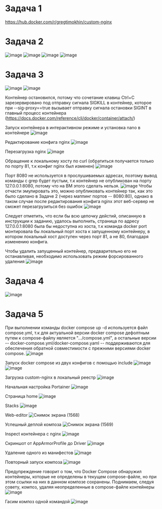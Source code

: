 # Задача 1
https://hub.docker.com/r/gregtimokhin/custom-nginx

# Задача 2
![image](https://github.com/user-attachments/assets/1e636d2b-1960-4d1b-93e2-1b3354a0eed4)
![image](https://github.com/user-attachments/assets/fb12346b-402e-4154-b85c-e7900c2aed27)
![image](https://github.com/user-attachments/assets/824e1bbd-04f3-4019-8066-b3943bcf527f)
![image](https://github.com/user-attachments/assets/d76bb22c-22f5-49e2-a941-ee8703f209d8)

# Задача 3
![image](https://github.com/user-attachments/assets/6ce1ad27-2372-4854-84f3-f8b7e0e3a9d2)
![image](https://github.com/user-attachments/assets/6d173c44-d7f6-4cf7-9483-71ca692b0bc8)

Контейнер остановился, потому что сочетание клавиш Ctrl+C зарезервировано под отправку сигнала SIGKILL в контейнер, которое при --sig-proxy==true вызывает отправку сигнала остановки SIGINT в главный процесс контейнера (https://docs.docker.com/reference/cli/docker/container/attach/)

Запуск контейнера в интерактивном режиме и установка nano в контейнере
![image](https://github.com/user-attachments/assets/077d1de9-3ddd-4f88-8f85-98f2d92bf8c0)

Редактирование конфига nginx
![image](https://github.com/user-attachments/assets/772ce74a-314a-47cb-bdc7-33a26a215c6c)

Перезагрузка nginx
![image](https://github.com/user-attachments/assets/ae62e273-7e2d-4da4-ac91-999ffe8d4c47)

Обращение к локальному хосту по curl (обратиться получается только по порту 81, т.к конфиг nginx был изменен)
![image](https://github.com/user-attachments/assets/04d72016-b641-4641-bb00-00ad7a564ac8)

Порт 8080 не используется в прослушиваемых адресах, поэтому вывод команды с grep будет пустым, т.к контейнер не опубликован на порту 127.0.0.1:8080, потому что на ВМ этого сделать нельзя. 
![image](https://github.com/user-attachments/assets/c754187b-deb0-492b-8f92-ba53ca0d10d0)
Чтобы отчасти эмулировать это, можно опубликовать контейнер так, как это было сделано в Задаче 2 (через маппинг портов -- 8080:80), однако в таком случае после редактирования конфига nginx этот веб-сервер не сможет перезагрузиться без ошибок
![image](https://github.com/user-attachments/assets/df5beeba-d644-4425-b214-4f489059b853)

Следует отметить, что если бы всю цепочку дейстий, описанную в инструкции к заданию, удалось выполнить, страница по адресу 127.0.0.1:8080 была бы недоступна из хоста, т.к команда docker port монтировала бы локальный порт хоста к запущенному контейнеру, в котором локальный хост доступен через порт 81, а не 80, благодаря изменению конфига.

Чтобы удалить запущенный контейнер, предварительно его не останавливая, необходимо использовать режим форсированного удаления
![image](https://github.com/user-attachments/assets/96e3a2c8-8b8c-49a8-9927-e71d2d12a5ef)

# Задача 4
![image](https://github.com/user-attachments/assets/05f21061-89ec-4b7c-9bfb-917c6362a654)

# Задача 5
При выполнении команды docker compose up -d используется файл compose.yml, т.к для актуальной версии docker compose дефолтным путем к compose-файлу является ".../compose.yml", а остальные версии -- docker-compose.yml/docker-compose.yaml -- поддерживаются для обеспечения обратной совместимости с прежними версиями docker compose.
![image](https://github.com/user-attachments/assets/edbbcfd2-39ed-402d-a44e-060d9ccbb7d6)

Запуск docker compose из двух конфигов с помощью include
![image](https://github.com/user-attachments/assets/5ae9a342-8411-41e1-8539-f3b116dceba2)
![image](https://github.com/user-attachments/assets/6d5b68dc-587d-4344-a523-42b6c0dc689d)

Загрузка custom-nginx в локальный реестр
![image](https://github.com/user-attachments/assets/95904f93-90ac-4070-9a4a-cb09f96ed51a)

Начальная настройка Portainer
![image](https://github.com/user-attachments/assets/047ed4ea-d5bd-4dea-ac8d-33d9de0fa0f5)

Страница home
![image](https://github.com/user-attachments/assets/eae5b509-0edc-405b-a185-2d8346e4694d)

Stacks
![image](https://github.com/user-attachments/assets/651eb4a9-d0fd-4588-a1d2-5b08dc873e5e)

Web-editor
![Снимок экрана (1568)](https://github.com/user-attachments/assets/1df5eef0-8a3d-4512-8dd0-5478a424f9ad)

Успешный деплой композа
![Снимок экрана (1569)](https://github.com/user-attachments/assets/a05bba80-bb9b-4081-a0ba-cc1d95708561)

Inspect контейнера с nginx
![image](https://github.com/user-attachments/assets/2474f4a3-745f-4d04-b544-12af4cc7f525)

Скриншот от AppArmorProfile до Driver
![image](https://github.com/user-attachments/assets/ee16a1aa-374b-4d98-a23c-da8a9033847c)

Удаление одного из манифестов
![image](https://github.com/user-attachments/assets/de5f48e1-bbe9-4fde-947d-828b8101c1bd)

Повторный запуск композа
![image](https://github.com/user-attachments/assets/1f76ad6c-a18c-41e1-a1cd-2c896f2b0499)

Предупреждение говорит о том, что Docker Compose обнаружил контейнеры, которые не определены в текущем compose-файле, но при этом ссылки на них в данном композе сохранены.
Поднимаем, следуя совету, композ, удаляя неопределенные в compose-файле контейнеры
![image](https://github.com/user-attachments/assets/9d7dbe51-bbf8-44f9-946d-143b38e9a28d)

Гасим композ одной командой
![image](https://github.com/user-attachments/assets/6f6b2ad6-6cdd-4b42-ba8f-2c4c89a873d0)





























